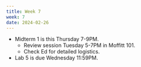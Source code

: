 ```yaml
---
title: Week 7
week: 7
date: 2024-02-26
---
```


- Midterm 1 is this Thursday 7-9PM.
    - Review session Tuesday 5-7PM in Moffitt 101.
    - Check Ed for detailed logistics.
- Lab 5 is due Wednesday 11:59PM.
